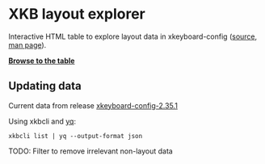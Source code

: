XKB layout explorer
===================

Interactive HTML table to explore layout data in xkeyboard-config ([source](https://gitlab.freedesktop.org/xkeyboard-config/xkeyboard-config/), [man page](https://manpages.debian.org/stable/xkb-data/xkeyboard-config.7.en.html#LAYOUTS)).

**[Browse to the table](https://hickford.github.io/xkb-layout-explorer/)**

Updating data
-----------

Current data from release [xkeyboard-config-2.35.1](https://gitlab.freedesktop.org/xkeyboard-config/xkeyboard-config/-/tags/xkeyboard-config-2.35.1)

Using xkbcli and [yq](https://github.com/mikefarah/yq/):

    xkbcli list | yq --output-format json

TODO: Filter to remove irrelevant non-layout data
